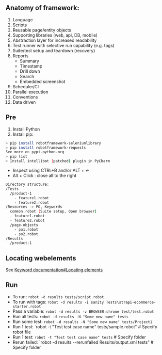 ## Anatomy of framework:
1. Language
2. Scripts
3. Reusable page/entity objects
4. Supporting libraries (web, api, DB, mobile)
5. Abstraction layer for increased readability
6. Test runner with selective run capability (e.g. tags)
7. Suite/test setup and teardown (recovery)
8. Reports
    + Summary
    + Timestamp
    + Drill down
    + Search
    + Embedded screenshot
9. Scheduler/CI
10. Parallel execution
11. Conventions
12. Data driven

## Pre
1. Install Python
2. Install pip: 

```bash
> pip install robotframework-seleniumlibrary
> pip install robotframework-requests
See more on pypi.python.org
> pip list
> Install intellibot (patched) plugin in PyCharm
```

- Inspect using CTRL+B and/or ALT + <-
- Alt + Click : close all to the right

```bash
Directory structure:
/Tests
  /product-1
    - feature1.robot
    - feature2.robot
/Resources -> PO, Keywords
  common.robot (Suite setup, Open browser)
  - feature1.robot
  - feature2.robot
  /page-objects
    - po1.robot
    - po2.robot
/Results
  /product-1
```

## Locating webelements
See [Keyword documentation#Locating elements](https://robotframework.org/SeleniumLibrary/SeleniumLibrary.html#Locating%20elements)

## Run
- To run: `robot -d results tests/script.robot`
- To run with tags: `robot -d results -i sanity Tests\strapi-ecommerce-starter.robot`
- Pass a variable: `robot -d results -v BROWSER:chrome test/test.robot`
- Run all tests: `robot -d results -N "Some new name" tests`
- Run some test: `robot -d results -N "Some new name" tests/Project1`
- Run 1 test: `robot -t "Test test case name" tests/sample.robot" # Specify robot file
- Run 1 test: `robot -t "Test test case name" tests` # Specify folder
- Rerun failed: `robot -d results --rerunfailed Results/output.xml tests" # Specify folder
